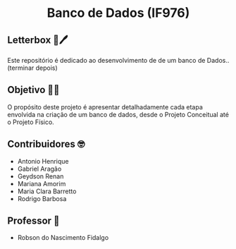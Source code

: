 <h1 align="center"> Banco de Dados (IF976) </h1>

## Letterbox :memo:🖊️
Este repositório é dedicado ao desenvolvimento de de um banco de Dados.. (terminar depois)

## Objetivo 🗿🍷
O propósito deste projeto é apresentar detalhadamente cada etapa envolvida na criação de um banco de dados, desde o Projeto Conceitual até o Projeto Físico. 

## Contribuidores 🤓
 - Antonio Henrique
 - Gabriel Aragão
 - Geydson Renan
 - Mariana Amorim
 - Maria Clara Barretto
 - Rodrigo Barbosa

## Professor 📏
 - Robson do Nascimento Fidalgo  
